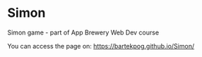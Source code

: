 # Simon
Simon game - part of App Brewery Web Dev course

You can access the page on: https://bartekpog.github.io/Simon/
